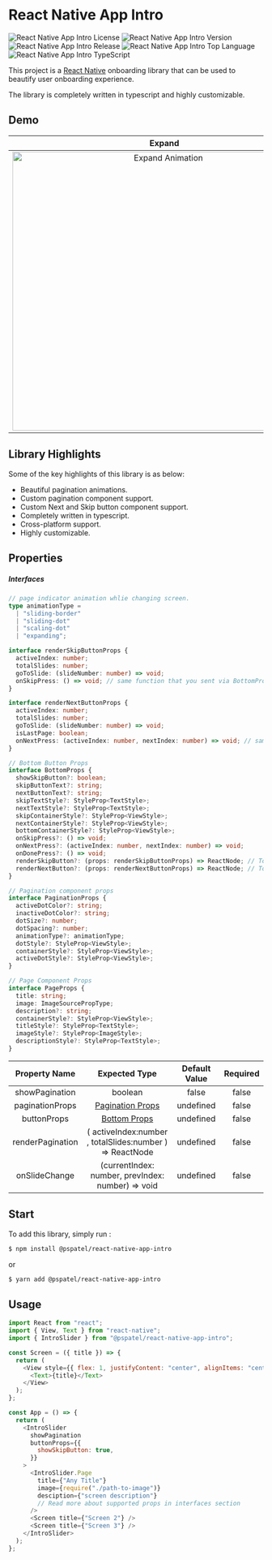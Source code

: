 # React Native App Intro

![React Native App Intro License](https://img.shields.io/github/license/Parth-coditas/react-native-app-intro)
![React Native App Intro Version](https://img.shields.io/badge/version-v1.1.0-blue)
![React Native App Intro Release](https://img.shields.io/badge/release-june-yellow)
![React Native App Intro Top Language](https://img.shields.io/github/languages/top/Parth-coditas/react-native-app-intro)
![React Native App Intro TypeScript](https://img.shields.io/badge/language-ts-blue)

This project is a [React Native](https://facebook.github.io/react-native/) onboarding library that can be used to beautify user onboarding experience.

The library is completely written in typescript and highly customizable.

## Demo

|                                                                                 Expand                                                                                  |                                                                               Scale Dot                                                                               |                                                                               Slide Dot                                                                               |                                                                                Slide Border                                                                                 |
| :---------------------------------------------------------------------------------------------------------------------------------------------------------------------: | :-------------------------------------------------------------------------------------------------------------------------------------------------------------------: | :-------------------------------------------------------------------------------------------------------------------------------------------------------------------: | :-------------------------------------------------------------------------------------------------------------------------------------------------------------------------: |
| <img src="https://raw.githubusercontent.com/Parth-coditas/react-native-app-intro/main/.github/Expand%20animation.gif" height="550" width="600" alt="Expand Animation"/> | <img src="https://raw.githubusercontent.com/Parth-coditas/react-native-app-intro/main/.github/Scaling%20Dot.gif" height="550" width="600" alt="Scale dot Animation"/> | <img src="https://raw.githubusercontent.com/Parth-coditas/react-native-app-intro/main/.github/Sliding%20Dot.gif" height="550" width="600" alt="Slide dot Animation"/> | <img src="https://raw.githubusercontent.com/Parth-coditas/react-native-app-intro/main/.github/Sliding%20Border.gif" height="550" width="600" alt="Slide border Animation"/> |

## Library Highlights

Some of the key highlights of this library is as below:

- Beautiful pagination animations.
- Custom pagination component support.
- Custom Next and Skip button component support.
- Completely written in typescript.
- Cross-platform support.
- Highly customizable.

## Properties

##### Interfaces

```typescript
// page indicator animation whlie changing screen.
type animationType =
  | "sliding-border"
  | "sliding-dot"
  | "scaling-dot"
  | "expanding";

interface renderSkipButtonProps {
  activeIndex: number;
  totalSlides: number;
  goToSlide: (slideNumber: number) => void;
  onSkipPress: () => void; // same function that you sent via BottomProps
}

interface renderNextButtonProps {
  activeIndex: number;
  totalSlides: number;
  goToSlide: (slideNumber: number) => void;
  isLastPage: boolean;
  onNextPress: (activeIndex: number, nextIndex: number) => void; // same function that you sent via BottomProps
}

// Bottom Button Props
interface BottomProps {
  showSkipButton?: boolean;
  skipButtonText?: string;
  nextButtonText?: string;
  skipTextStyle?: StyleProp<TextStyle>;
  nextTextStyle?: StyleProp<TextStyle>;
  skipContainerStyle?: StyleProp<ViewStyle>;
  nextContainerStyle?: StyleProp<ViewStyle>;
  bottomContainerStyle?: StyleProp<ViewStyle>;
  onSkipPress?: () => void;
  onNextPress?: (activeIndex: number, nextIndex: number) => void;
  onDonePress?: () => void;
  renderSkipButton?: (props: renderSkipButtonProps) => ReactNode; // To render custom Skip button. Refer RenderSkipButtonProps Interface above for further details.
  renderNextButton?: (props: renderNextButtonProps) => ReactNode; // To render custom Next button. Refer RenderNextButtonProps Interface above for further details.
}

// Pagination component props
interface PaginationProps {
  activeDotColor?: string;
  inactiveDotColor?: string;
  dotSize?: number;
  dotSpacing?: number;
  animationType?: animationType;
  dotStyle?: StyleProp<ViewStyle>;
  containerStyle?: StyleProp<ViewStyle>;
  activeDotStyle?: StyleProp<ViewStyle>;
}

// Page Component Props
interface PageProps {
  title: string;
  image: ImageSourcePropType;
  description?: string;
  containerStyle?: StyleProp<ViewStyle>;
  titleStyle?: StyleProp<TextStyle>;
  imageStyle?: StyleProp<ImageStyle>;
  descriptionStyle?: StyleProp<TextStyle>;
}
```

|  Property Name   |                                     Expected Type                                      | Default Value | Required |
| :--------------: | :------------------------------------------------------------------------------------: | :-----------: | :------: |
|  showPagination  |                                        boolean                                         |     false     |  false   |
| paginationProps  | [Pagination Props](https://github.com/Parth-coditas/react-native-app-intro#interfaces) |   undefined   |  false   |
|   buttonProps    |   [Bottom Props](https://github.com/Parth-coditas/react-native-app-intro#interfaces)   |   undefined   |  false   |
| renderPagination |                ( activeIndex:number , totalSlides:number ) => ReactNode                |   undefined   |  false   |
|  onSlideChange   |                   (currentIndex: number, prevIndex: number) => void                    |   undefined   |  false   |

## Start

To add this library, simply run :

```bash
$ npm install @pspatel/react-native-app-intro
```

or

```bash
$ yarn add @pspatel/react-native-app-intro
```

## Usage

```javascript
import React from "react";
import { View, Text } from "react-native";
import { IntroSlider } from "@pspatel/react-native-app-intro";

const Screen = ({ title }) => {
  return (
    <View style={{ flex: 1, justifyContent: "center", alignItems: "center" }}>
      <Text>{title}</Text>
    </View>
  );
};

const App = () => {
  return (
    <IntroSlider
      showPagination
      buttonProps={{
        showSkipButton: true,
      }}
    >
      <IntroSlider.Page
        title={"Any Title"}
        image={require("./path-to-image")}
        desciption={"screen description"}
        // Read more about supported props in interfaces section
      />
      <Screen title={"Screen 2"} />
      <Screen title={"Screen 3"} />
    </IntroSlider>
  );
};
```
